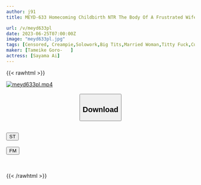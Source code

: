 ```yaml
---
author: j91
title: MEYD-633 Homecoming Childbirth NTR The Body Of A Frustrated Wife Immediately After Giving Birth Was Drowning In Cheating SEX With A Former Boyfriend Who Has Excellent Compatibility And Was Vaginal Cum Shot. Sayama Love

url: /v/meyd633pl
date: 2023-06-25T07:00:00Z
image: "meyd633pl.jpg"
tags: [Censored, Creampie,Solowork,Big Tits,Married Woman,Titty Fuck,Cuckold	]
maker: [Tameike Goro-   ]
actress: [Sayama Ai]
---
```



{{< rawhtml >}}

<div class="video" data-videoid="rrxMkYGRRYFbz8w">
    <a href="javascript:;">
        <img src="/v/meyd633pl/meyd633pl.jpg" width="WIDTH" height="HEIGHT" alt="meyd633pl.mp4" loading="lazy">
    </a>
</div>

<script type="text/javascript" src="https://j91.asia/asset/on-demand-st.js"></script>

<br>
  <link rel="stylesheet" href="https://j91.asia/asset/bs5.css">
  
  <center>
  <button class="btn btn-primary" type="button" data-bs-toggle="collapse" data-bs-target=".multi-collapse" aria-expanded="false" aria-controls="multiCollapseExample1 multiCollapseExample2"><h2>Download</h2></button></center>
</p>
<div class="row">
  <div class="col">
    <div class="collapse multi-collapse" id="multiCollapseExample1">
      <div class="card card-body">
	      	      <br>
<div class="buttons">  
<a href="https://streamtape.to/v/rrxMkYGRRYFbz8w" target="_blank"><button class="btn-hover color-3"><i class="fa fa-download"></i> ST</button></a></div>
    </div>
  </div>
</div>
  <div class="col">
    <div class="collapse multi-collapse" id="multiCollapseExample2">
      <div class="card card-body">
	      <br>
<div class="buttons">
    <a href="https://filemoon.sx/d/6k3dua0a30vf" target="_blank"><button class="btn-hover color-8"><i class="fa fa-download"></i> FM</button></a></div>
<br><br>
      </div>
    </div>
  </div>
</div>

{{< /rawhtml >}}